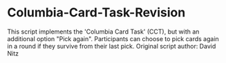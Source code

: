 # Columbia-Card-Task-Revision

This script implements the 'Columbia Card Task' (CCT), but with an additional option "Pick again". Participants can choose to pick cards again in a round if they survive from their last pick. Original script author: David Nitz
